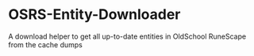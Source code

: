 # OSRS-Entity-Downloader
A download helper to get all up-to-date entities in OldSchool RuneScape from the cache dumps
